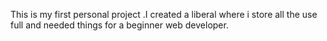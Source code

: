 This is my first personal project .I created a liberal where i store all the use full and needed things for a beginner web developer.
